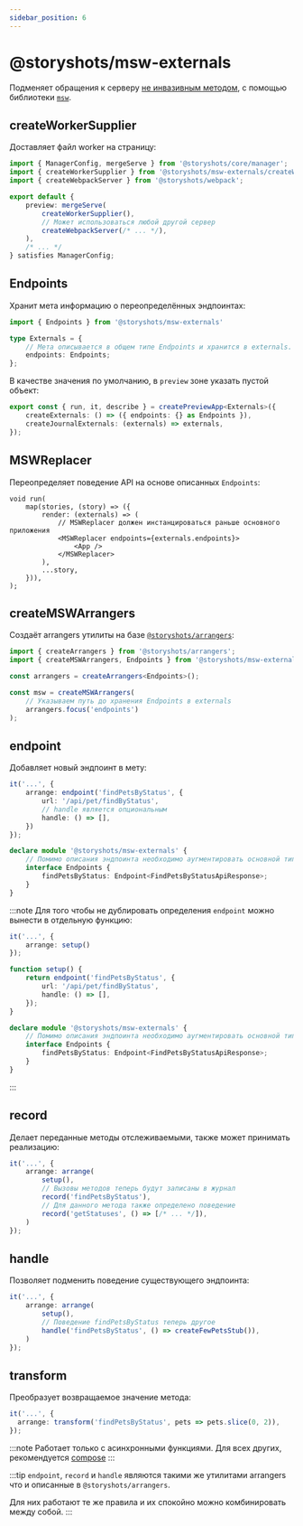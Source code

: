 ```yaml
---
sidebar_position: 6
---
```


# @storyshots/msw-externals

Подменяет обращения к серверу [не инвазивным методом](/patterns/replace#подмена-через-сайд-эффекты), с помощью
библиотеки [`msw`](https://github.com/mswjs/msw).

## createWorkerSupplier

Доставляет файл worker на страницу:

```ts
import { ManagerConfig, mergeServe } from '@storyshots/core/manager';
import { createWorkerSupplier } from '@storyshots/msw-externals/createWorkerSupplier';
import { createWebpackServer } from '@storyshots/webpack';

export default {
    preview: mergeServe(
        createWorkerSupplier(),
        // Может использоваться любой другой сервер
        createWebpackServer(/* ... */),
    ),
    /* ... */
} satisfies ManagerConfig;
```

## Endpoints

Хранит мета информацию о переопределённых эндпоинтах:

```ts
import { Endpoints } from '@storyshots/msw-externals'

type Externals = {
    // Мета описывается в общем типе Endpoints и хранится в externals.
    endpoints: Endpoints;
};
```

В качестве значения по умолчанию, в `preview` зоне указать пустой объект:

```ts
export const { run, it, describe } = createPreviewApp<Externals>({
    createExternals: () => ({ endpoints: {} as Endpoints }),
    createJournalExternals: (externals) => externals,
});
```

## MSWReplacer

Переопределяет поведение API на основе описанных `Endpoints`:

```tsx
void run(
    map(stories, (story) => ({
        render: (externals) => (
            // MSWReplacer должен инстанцироваться раньше основного приложения
            <MSWReplacer endpoints={externals.endpoints}>
                <App />
            </MSWReplacer>
        ),
        ...story,
    })),
);
```

## createMSWArrangers

Создаёт arrangers утилиты на базе [`@storyshots/arrangers`](/modules/arrangers):

```ts
import { createArrangers } from '@storyshots/arrangers';
import { createMSWArrangers, Endpoints } from '@storyshots/msw-externals';

const arrangers = createArrangers<Endpoints>();

const msw = createMSWArrangers(
    // Указываем путь до хранения Endpoints в externals
    arrangers.focus('endpoints')
);
```

## endpoint

Добавляет новый эндпоинт в мету:

```ts
it('...', {
    arrange: endpoint('findPetsByStatus', {
        url: '/api/pet/findByStatus',
        // handle является опциональным
        handle: () => [],
    })
});

declare module '@storyshots/msw-externals' {
    // Помимо описания эндпоинта необходимо аугментировать основной тип
    interface Endpoints {
        findPetsByStatus: Endpoint<FindPetsByStatusApiResponse>;
    }
}
```

:::note
Для того чтобы не дублировать определения `endpoint` можно вынести в отдельную функцию:

```ts
it('...', {
    arrange: setup()
});

function setup() {
    return endpoint('findPetsByStatus', {
        url: '/api/pet/findByStatus',
        handle: () => [],
    });
}

declare module '@storyshots/msw-externals' {
    // Помимо описания эндпоинта необходимо аугментировать основной тип
    interface Endpoints {
        findPetsByStatus: Endpoint<FindPetsByStatusApiResponse>;
    }
}
```

:::

## record

Делает переданные методы отслеживаемыми, также может принимать реализацию:

```ts
it('...', {
    arrange: arrange(
        setup(),
        // Вызовы методов теперь будут записаны в журнал
        record('findPetsByStatus'),
        // Для данного метода также определено поведение 
        record('getStatuses', () => [/* ... */]),
    )
});
```

## handle

Позволяет подменить поведение существующего эндпоинта:

```ts
it('...', {
    arrange: arrange(
        setup(),
        // Поведение findPetsByStatus теперь другое
        handle('findPetsByStatus', () => createFewPetsStub()),
    )
});
```

## transform

Преобразует возвращаемое значение метода:

```ts
it('...', {
  arrange: transform('findPetsByStatus', pets => pets.slice(0, 2)),
});
```

:::note
Работает только с асинхронными функциями. Для всех других, рекомендуется [compose](/modules/arrangers#compose)
:::


:::tip
`endpoint`, `record` и `handle` являются такими же утилитами arrangers что и описанные в `@storyshots/arrangers`.

Для них работают те же правила и их спокойно можно комбинировать между собой.
:::
